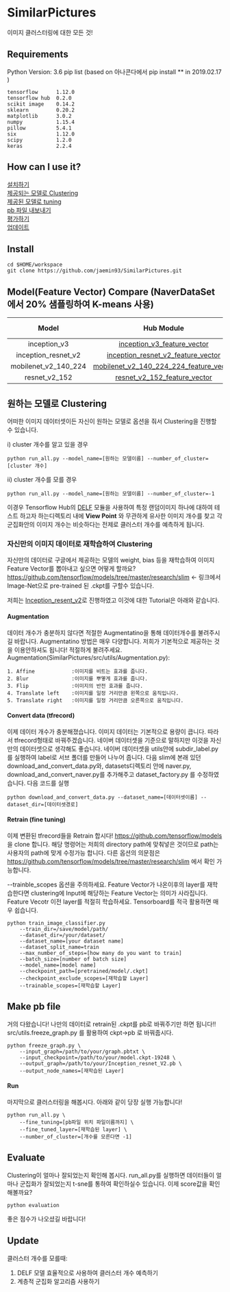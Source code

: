 ﻿# SimilarPictures
이미지 클러스터링에 대한 모든 것!

## Requirements
Python Version: 3.6
pip list (based on 아나콘다에서 pip install ** in 2019.02.17 )
```
tensorflow      1.12.0
tensorflow hub  0.2.0
scikit image    0.14.2
sklearn         0.20.2
matplotlib      3.0.2
numpy           1.15.4
pillow          5.4.1
six             1.12.0
scipy           1.2.0
keras           2.2.4
```

## How can I use it?

<a href="#Install">설치하기</a><br>
<a href='#Clustering'>제공되는 모델로 Clustering</a><br>
<a href='#Finetuning'>제공된 모델로 tuning</a><br>
<a href='#Export'>pb 파일 내보내기</a><br>
<a href='#Eval'>평가하기</a><br>
<a href='#Update'>업데이트</a><br>

## Install
<a id='Install'></a>
```
cd $HOME/workspace
git clone https://github.com/jaemin93/SimilarPictures.git
```

## Model(Feature Vector) Compare (NaverDataSet에서 20% 샘플링하여 K-means 사용) 
Model | Hub Module | Output size | Score 
:------:|:---------------:|:---------------------:|:-----------:
inception_v3 | [inception_v3_feature_vector](https://tfhub.dev/google/imagenet/inception_v3/feature_vector/1)| 2048 | 0 
inception_resnet_v2 |[inception_resnet_v2_feature_vector](https://tfhub.dev/google/imagenet/inception_resnet_v2/feature_vector/1)| 1536 | 0
mobilenet_v2_140_224| [mobilenet_v2_140_224_224_feature_vector](https://tfhub.dev/google/imagenet/mobilenet_v2_140_224/feature_vector/2)| 1792 | 0 
resnet_v2_152|[resnet_v2_152_feature_vector](https://tfhub.dev/google/imagenet/resnet_v2_152/feature_vector/1)| 2048 | 0 


## **원하는 모델로 Clustering**
<a id='Clustering'></a>

어떠한 이미지 데이터셋이든 자신이 원하는 모델로 옵션을 줘서 Clustering을 진행할 수 있습니다.

i) cluster 개수를 알고 있을 경우
```
python run_all.py --model_name=[원하는 모델이름] --number_of_cluster=[cluster 개수]
```

ii) cluster 개수를 모를 경우
```
python run_all.py --model_name=[원하는 모델이름] --number_of_cluster=-1
```
이경우 Tensorflow Hub의 [DELF](https://tfhub.dev/google/delf/1) 모듈을 사용하여 특정 랜덤이미지 하나에 대하여 테스트 하고자 하는디렉토리 내에 **View Point** 와 무관하게 유사한 이미지 개수를 찾고 각 군집화안의 이미지 개수는 비슷하다는 전제로 클러스터 개수를 예측하게 됩니다.

### **자신만의 이미지 데이터로 재학습하여 Clustering**
<a id='Finetuning'></a>

자신만의 데이터로 구글에서 제공하는 모델의 weight, bias 등을 재학습하여 이미지 Feature Vector를 뽑아내고 싶으면 어떻게 할까요?
https://github.com/tensorflow/models/tree/master/research/slim <- 링크에서 Image-Net으로 pre-trained 된 .ckpt를 구할수 있습니다. 

저희는 [Inception_resent_v2](http://download.tensorflow.org/models/inception_resnet_v2_2016_08_30.tar.gz)로 진행하였고 이것에 대한 Tutorial은 아래와 같습니다.

#### Augmentation

데이터 개수가 충분하지 않다면 적절한 Augmentatino을 통해 데이터개수를 불려주시길 바랍니다.
Augmentatino 방법은 매우 다양합니다. 저희가 기본적으로 제공하는 것을 이용안하셔도 됩니다! 적절하게 불려주세요.
Augmentation(SimilarPictures/src/utils/Augmentation.py):

    1. Affine            :이미지를 비트는 효과를 줍니다.
    2. Blur              :이미지를 뿌옇게 효과를 줍니다.
    3. Flip              :이미지의 반전 효과를 줍니다.
    4. Translate left    :이미지를 일정 거리만큼 왼쪽으로 움직입니다.
    5. Translate right   :이미지를 일정 거리만큼 오른쪽으로 움직입니다.

#### Convert data (tfrecord)

이제 데이터 개수가 충분해졌습니다. 이미지 데이터는 기본적으로 용량이 큽니다. 따라서 tfrecord형태로 바꿔주겠습니다. 네이버 데이터셋을 기준으로 말하지만 이것을 자신만의 데이터셋으로 생각해도 좋습니다.
네이버 데이터셋을 utils안에 subdir_label.py를 실행하여 label로 서브 폴더를 만들어 나누어 줍니다. 
다음 slim에 본래 있던 download_and_convert_data.py와, datasets디렉토리 안에 naver.py, download_and_convert_naver.py를 추가해주고 dataset_factory.py 를 수정하였습니다. 다음 코드를 실행

```
python download_and_convert_data.py --dataset_name=[데이터셋이름] --dataset_dir=[데이터셋경로]
```

#### Retrain (fine tuning)

이제 변환된 tfrecord들을 Retrain 합시다!
https://github.com/tensorflow/models 을 clone 합니다.
해당 명령어는 저희의 directory path에 맞춰넣은 것이므로 path는 사용자의 path에 맞게 수정가능 합니다.
다른 옵션의 의문점은 https://github.com/tensorflow/models/tree/master/research/slim 에서 확인 가능합니다.

--trainble_scopes 옵션을 주의하세요. Feature Vector가 나온이후의 layer를 재학습한다면 clustering에 Input에 해당하는 Feature Vector는 의미가 사라집니다. Feature Vecotr 이전 layer를 적절히 학습하세요. Tensorboard를 적극 활용하면 매우 쉽습니다.

```
python train_image_classifier.py 
    --train_dir=/save/model/path/
    --dataset_dir=/your/dataset/
    --dataset_name=[your dataset name]
    --dataset_split_name=train 
    --max_number_of_steps=[how many do you want to train]
    --batch_size=[number of batch size]
    --model_name=[model name]
    --checkpoint_path=[pretrained/model/.ckpt]
    --checkpoint_exclude_scopes=[재학습할 Layer] 
    --trainable_scopes=[재학습할 Layer]
```

## Make pb file
<a id='Export'></a>
거의 다왔습니다! 나만의 데이터로 retrain된 .ckpt를 pb로 바꿔주기만 하면 됩니다!!
src/utils.freeze_graph.py 를 활용하여 ckpt->pb 로 바꿔줍시다.


```
python freeze_graph.py \
    --input_graph=/path/to/your/graph.pbtxt \
    --input_checkpoint=/path/to/your/model.ckpt-19248 \
    --output_graph=/path/to/your/Inception_resnet_V2.pb \
    --output_node_names=[재학습된 Layer]
```

#### Run

마지막으로 클러스터링을 해봅시다. 아래와 같이 당장 실행 가능합니다!

```
python run_all.py \
    --fine_tuning=[pb파일 위치 파일이름까지] \
    --fine_tuned_layer=[재학습된 layer] \
    --number_of_cluster=[개수를 모른다면 -1]
```

## Evaluate
<a id='Eval'></a>
Clustering이 얼마나 잘되었는지 확인해 봅시다. run_all.py를 실행하면 데이터들이 얼마나 군집화가 잘되었는지 t-sne를 통하여 확인하실수 있습니다. 이제 score값을 확인해볼까요?

```
python evaluation
```

좋은 점수가 나오셨길 바랍니다! 


## Update
<a id='Update'></a>
클러스터 개수를 모를때:

1. DELF 모델 효율적으로 사용하여 클러스터 개수 예측하기
2. 계층적 군집화 알고리즘 사용하기